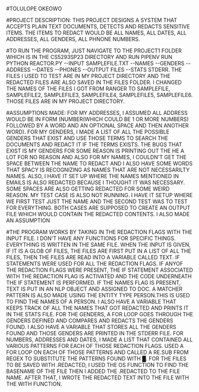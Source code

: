#TOLULOPE OKEOWO

#PROJECT DESCRIPTION: THIS PROJECT DESIGNS A SYSTEM THAT ACCEPTS PLAIN TEXT DOCUMENTS, DETECTS AND REDACTS SENSITIVE ITEMS. THE ITEMS TO REDACT WOULD BE ALL NAMES, ALL DATES, ALL ADDRESSES, ALL GENDERS, ALL PHNONE NUMBERS.

#TO RUN THE PROGRAM, JUST NAVIGATE TO THE PROJECT1 FOLDER WHICH IS IN THE CS5293SP23 DIRECTORY AND RUN PIPENV RUN PYTHON REACTOR.PY --INPUT SAMPLEFILE.TXT --NAMES --GENDERS --ADDRESS --DATES --PHONES --OUTPUT FILES --STATS STDERR. THE FILES I USED TO TEST ARE IN MY PROJECT DIRECTORY AND THE REDACTED FILES ARE ALSO SAVED IN THE FILES FOLDER. I CHANGED THE NAMES OF THE FILES I GOT FROM RANGER TO SAMPLEFILE, SAMPLEFILE2, SAMPLEFILE3, SAMPLEFILE4, SAMPLEFILE5, SAMPLEFILE6. THOSE FILES ARE IN MY PROJECT DIRECTORY. 

#ASSUMPTIONS MADE: FOR MY ADDRESSES, I ASSUMED ALL ADDRESS WOULD BE IN FORM (NUMBER(WHICH COULD BE 1 OR MORE NUMBERS) FOLLOWED BY A WORD AND AN OPTIONAL SPACE AND THEN ANOTHER WORD). FOR MY GENDERS, I MADE A LIST OF ALL THE POSSIBLE GENDERS THAT EXIST AND USE THOSE TERMS TO SEARCH THE DOCUMENTS AND REDACT IT IF THE TERMS EXISTS. THE BUGS THAT EXIST IS MY GENDERS FOR SOME REASON IS PRINTING OUT THE HE A LOT FOR NO REASON AND ALSO FOR MY NAMES, I COULDN'T GET THE SPACE BETWEEN THE NAME TO REDACT AND I ALSO HAVE SOME WORDS THAT SPACY IS RECOGNIZING AS NAMES THAT ARE NOT NECESSARILTY NAMES. ALSO, I HAVE IT SET UP WHERE THE NAMES MENTIONED IN EMAILS IS ALSO REDACTED BECAUSE I THOUGHT IT WAS NECESSARY. SOME SPACES ARE ALSO GETTING REDACTED FOR SOME WEIRD REASON. MY TEST CASE IS ALSO NOT RUNNING. I HAVE IT SETUP WHERE WE FIRST TEST JUST THE NAME AND THE SECOND TEST WAS TO TEST FOR EVERYTHING. BOTH CASES ARE SUPPOSED TO CREATE AN OUTPUT FILE WHICH WOULD CONTAIN THE REDACTED CONTENTS. I ALSO MADE AN ASSUMPTION

#THE PROGRAM WORKS BY TAKING IN THE REDACTION FLAGS WITH THE INPUT FILE. I DON'T HAVE ANY FUNCTIONS FOR SPECIFIC THINGS. EVERYTHING IS WRITTEN IN THE SAME FILE. WHEN THE INPUT IS GIVEN, IF IT IS A GLOB OF FILES, THE FILES ARE FIRST PUT IN A LIST OF ALL THE FILES, THEN THE FILES ARE READ INTO A VARIABLE CALLED TEXT. IF STATEMENTS WERE USED FOR ALL THE REDACTION FLAGS. IF ANYOF THE REDACTION FLAGS WERE PRESENT, THE IF STATEMENT ASSOCIATED WITH THE REDACTION FLAG IS ACTIVATED AND THE CODE UNDERNEATH THE IF STATEMENT IS PERFORMED. IF THE NAMES FLAG IS PRESENT, TEXT IS PUT IN AN NLP OBJECT AND ASSIGNED TO DOC. A MATCHER PATTERN IS ALSO MADE USING THE ENTITY TYPE PERSON.THIS IS USED TO FIND THE NAMES OF A PERSON. I ALSO HAVE A VARIABLE THAT KEEPS TRACK OF ALL THE NAMES THAT GOT REDACTED AND PRINTS IT IN THE STATS FILE. FOR THE GENDERS, A FOR LOOP GOES THROUGH THE GENDERS DEFINED AND COMPARES AND REDACTS THE GENDERS FOUND. I ALSO HAVE A VARIABLE THAT STORES ALL THE GENDERS FOUND AND THOSE GENDERS ARE PRINTED IN THE STDERR FILE. FOR NUMBERS, ADDRESSES AND DATES, I MADE A LIST THAT CONTAINED ALL VARIOUS PATTERNS FOR EACH OF THOSE REDACTION FLAGS. USED A FOR LOOP ON EACH OF THOSE PATTERNS AND CALLED A RE.SUB FROM REGEX TO SUBSTITUTE THE PATTERNS FOUND WITH █. FOR THE FILES TO BE SAVED WITH .REDACTED, I USED THE OS FUNCTION TO FIND THE BASENAME OF THE FILE THEN I ADDED THE .REDACTED TO THE FILE NAME. AFTER THAT, I WROTE THE REDACTED TEXT INTO THE FILE WITH THE WITH FUNCTION.

#
